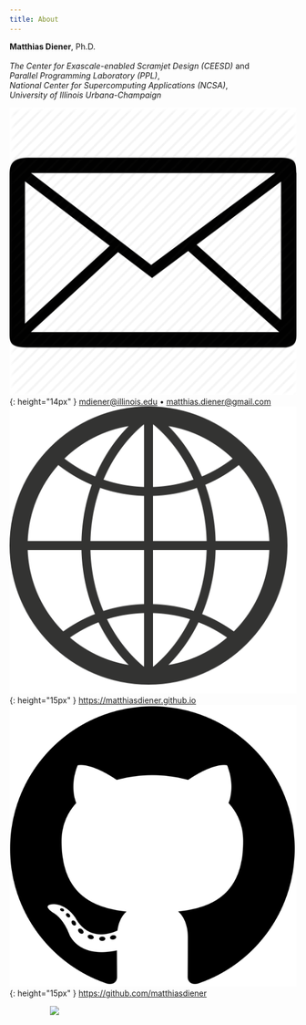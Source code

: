 ```yaml
---
title: About
---
```


**Matthias Diener**,
Ph.D.<br><br>
*The Center for Exascale-enabled Scramjet Design (CEESD)* and<br>
*Parallel Programming Laboratory (PPL)*,<br>
*National Center for Supercomputing Applications (NCSA)*,<br>
*University of Illinois Urbana-Champaign*<br>


![](email.png){: height="14px" } <mdiener@illinois.edu> • <matthias.diener@gmail.com>\
![](web.png){: height="15px" } <https://matthiasdiener.github.io>\
![](github.png){: height="15px" } <https://github.com/matthiasdiener>




<a href="https://ceesd.illinois.edu"><img style="clip-path: inset(150px 0 0 0); width: 200px;" src="https://avatars.githubusercontent.com/u/62910281" width="200px"></a>&nbsp;&nbsp;&nbsp;&nbsp;&nbsp;&nbsp;&nbsp;&nbsp;&nbsp;&nbsp;&nbsp;&nbsp;&nbsp;
<a href="https://charm.cs.illinois.edu"><img src="https://charm.cs.illinois.edu/images/header_ppllogo.png" width="200px">
<!-- <img src="http://illinois.edu/assets/img/branding/wordmark_vertical.png" width="200px"> -->

<!-- QR code -->
<!-- TU Berlin pic -->
<!-- UFRGS pic -->
